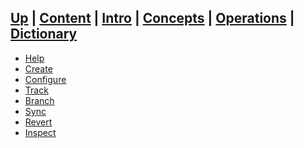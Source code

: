 [**Up**](../README.md) |
[**Content**](../README.md) |
[**Intro**](../01-Introduction/introduction.md) |
[**Concepts**](../02-Concepts/concepts.md) |
[**Operations**](../03-Operations/operations.md) |
[**Dictionary**](../04-Appendix/dictionary.md)
-------------------------------------------------------------------------------

- [Help](01-Help/help.md)
- [Create](02-Create/create.md)
- [Configure](03-Configure/configure.md)
- [Track](04-Track/track.md)
- [Branch](05-Branch/branch.md)
- [Sync](06-Sync/sync.md)
- [Revert](07-Revert/revert.md)
- [Inspect](08-Inspect/inspect.md)